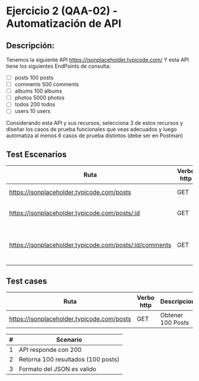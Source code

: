 # Ejercicio 2 (QAA-02) - Automatización de API

## Descripción:

Tenemos la siguiente API https://jsonplaceholder.typicode.com/
Y esta API tiene los siguientes EndPoints de consulta:
- [ ] posts 100 posts
- [ ] comments 500 comments
- [ ] albums 100 albums
- [ ] photos 5000 photos
- [ ] todos 200 todos
- [ ] users 10 users

Considerando esta API y sus recursos, selecciona 3 de estos recursos y diseñar los casos de prueba funcionales que veas adecuados y luego
automatiza al menos 6 casos de prueba distintos (debe ser en Postman)

## Test Escenarios
| Ruta | Verbo http | Descripcion |
| --- | --- | --- |
| https://jsonplaceholder.typicode.com/posts | GET | Obtener 100 Posts |
| https://jsonplaceholder.typicode.com/posts/:id | GET | Obtener un Post por el ID |
| https://jsonplaceholder.typicode.com/posts/:id/comments | GET | Obtener todos los comentarios de un Post por el ID |

## Test cases
| Ruta | Verbo http | Descripcion |
| --- | --- | --- |
| https://jsonplaceholder.typicode.com/posts | GET | Obtener 100 Posts |

| # | Scenario |
| --- | --- |
| 1 | API responde con 200 |
| 2 | Retorna 100 resultados (100 posts) |
| 3 | Formato del JSON es valido |
